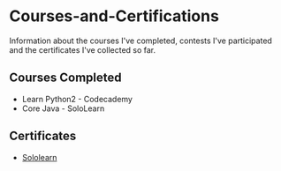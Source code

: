 # Courses-and-Certifications
Information about the courses I've completed, contests I've participated and the certificates I've collected so far.

## Courses Completed<br>
  *  Learn Python2 - Codecademy
  *  Core Java - SoloLearn
## Certificates
  * [Sololearn](https://www.sololearn.com/Certificate/1068-14154157/pdf/)
  

